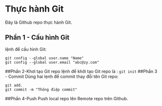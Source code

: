 # Thực hành Git
Đây là Github repo thực hành Git.
## Phần 1 - Cấu hình Git
lệnh để cấu hình Git:
```
git config --global user.name "Name"
git config --global user.email "abc@zy.com"
```
##Phần 2-Khơi tạo Git repo
lệnh để khởi tạo Git repo là : `git init`
##Phần 3 - Commit
Dùng hai lẹnh để commit thay đổi tên Git repo:

```
git add.
git commit -m "Thông điệp commit"
```
##Phần 4-Push
Push local repo lên Remote repo trên Github.
